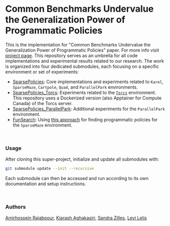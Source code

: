 # Common Benchmarks Undervalue the Generalization Power of Programmatic Policies

This is the implementation for "Common Benchmarks Undervalue the Generalization Power of Programmatic Policies" paper. For more info visit [project page](). This repository serves as an umbrella for all code implementations and experimental results related to our research. The work is organized into four dedicated submodules, each focusing on a specific environment or set of experiments:

- [SparsePolicies](https://github.com/lelis-research/Sparse-Policies/tree/1bfe202b33ecd7b45f1620915f7a7f66fc9ed92f): Core implementations and experiments related to `Karel`, `SparseMaze`, `Cartpole`, `Quad`, and `ParallelPark` environments.
- [SparsePolicies_Torcs](https://github.com/Amirhossein-Rajabpour/myTORCS-docker/tree/9114844bdc0c1cfdcfe7f4e3117b66b99225d66b): Experiments related to the [`Torcs`](https://sourceforge.net/projects/torcs/) environment. This repository uses a Dockerized version (also Apptainer for Compute Canada) of the Torcs server.
- [SparsePolicies_ParallelPark](https://github.com/lelis-research/neurips-2025-paper-neural-decomposition/tree/fa8e7d7fa9975431149a4d000dc11f7ee6d0aee7): Additional experiments for the `ParallelPark` environment.
- [FunSearch](https://github.com/Amirhossein-Rajabpour/Funsearch/tree/fe236f0132d1fa5aee47a935998438c11b298611): Using [this approach](https://deepmind.google/discover/blog/funsearch-making-new-discoveries-in-mathematical-sciences-using-large-language-models/) for finding programmatic policies for the `SparseMaze` environment.




<br>

### Usage

After cloning this super-project, initialize and update all submodules with:

```bash
git submodule update --init --recursive
```
Each submodule can then be accessed and run according to its own documentation and setup instructions.



<br>

 ### Authors
 [Amirhossein Rajabpour](http://amirhossein-rajabpour.github.io/), [Kiarash Aghakasiri](https://scholar.google.co.uk/citations?user=UsE3he0AAAAJ&hl=en), [Sandra Zilles](https://www2.cs.uregina.ca/~zilles/), [Levi Lelis](https://webdocs.cs.ualberta.ca/~santanad/) 
 
